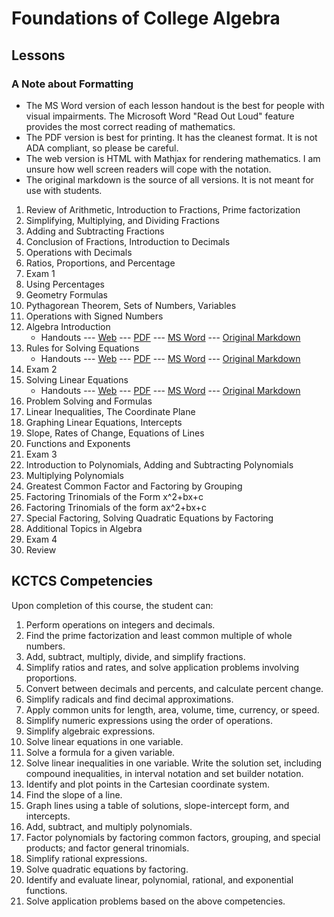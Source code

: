 # Foundations of College Algebra

## Lessons

### A Note about Formatting
*  The MS Word version of each lesson handout is the best for people with visual impairments.
   The Microsoft Word "Read Out Loud" feature provides the most correct reading of mathematics.
*  The PDF version is best for printing. It has the cleanest format.
   It is not ADA compliant, so please be careful.
*  The web version is HTML with Mathjax for rendering mathematics.
   I am unsure how well screen readers will cope with the notation.
*  The original markdown is the source of all versions.
   It is not meant for use with students.

1. Review of Arithmetic, Introduction to Fractions, Prime factorization
2. Simplifying, Multiplying, and Dividing Fractions
3. Adding and Subtracting Fractions
4. Conclusion of Fractions, Introduction to Decimals
5. Operations with Decimals
6. Ratios, Proportions, and Percentage
7. Exam 1
8. Using Percentages
9. Geometry Formulas
10. Pythagorean Theorem, Sets of Numbers, Variables
11. Operations with Signed Numbers
12. Algebra Introduction    
    * Handouts --- [Web](MAT061-12-Lesson_12.html) --- [PDF](MAT061-12-Lesson_12.pdf) --- [MS Word](MAT061-12-Lesson_12.docx) --- [Original Markdown](Lesson12.txt)
13. Rules for Solving Equations
    * Handouts --- [Web](MAT061-13-Lesson_13.html) --- [PDF](MAT061-13-Lesson_13.pdf) --- [MS Word](MAT061-13-Lesson_13.docx) --- [Original Markdown](Lesson13.txt)
14. Exam 2
15. Solving Linear Equations
    * Handouts --- [Web](MAT061-15-Lesson_15.html) --- [PDF](MAT061-15-Lesson_15.pdf) --- [MS Word](MAT061-15-Lesson_15.docx) --- [Original Markdown](Lesson15.txt)
16. Problem Solving and Formulas
17. Linear Inequalities, The Coordinate Plane
18. Graphing Linear Equations, Intercepts
19. Slope, Rates of Change, Equations of Lines
20. Functions and Exponents
21. Exam 3
22. Introduction to Polynomials, Adding and Subtracting Polynomials
23. Multiplying Polynomials
24. Greatest Common Factor and Factoring by Grouping
25. Factoring Trinomials of the Form x^2+bx+c
26. Factoring Trinomials of the form ax^2+bx+c
27. Special Factoring, Solving Quadratic Equations by Factoring
28. Additional Topics in Algebra
29. Exam 4
30. Review

## KCTCS Competencies
Upon completion of this course, the student can:
1. Perform operations on integers and decimals.
2. Find the prime factorization and least common multiple of whole numbers.
3. Add, subtract, multiply, divide, and simplify fractions.
4. Simplify ratios and rates, and solve application problems involving proportions.
5. Convert between decimals and percents, and calculate percent change.
6. Simplify radicals and find decimal approximations.
7. Apply common units for length, area, volume, time, currency, or speed.
8. Simplify numeric expressions using the order of operations.
9. Simplify algebraic expressions.
10. Solve linear equations in one variable.
11. Solve a formula for a given variable.
12. Solve linear inequalities in one variable. Write the solution set, including compound inequalities, in interval notation and set builder notation.
13. Identify and plot points in the Cartesian coordinate system.
14. Find the slope of a line.
15. Graph lines using a table of solutions, slope-intercept form, and intercepts.
16. Add, subtract, and multiply polynomials.
17. Factor polynomials by factoring common factors, grouping, and special products; and factor general trinomials.
18. Simplify rational expressions.
19. Solve quadratic equations by factoring.
20. Identify and evaluate linear, polynomial, rational, and exponential functions.
21. Solve application problems based on the above competencies.
